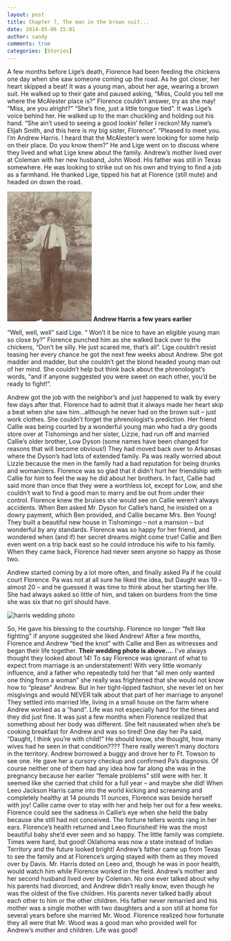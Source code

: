 ```yaml
---
layout: post
title: Chapter 7, The man in the brown suit...
date: 2014-05-06 15:01
author: sandy
comments: true
categories: [Stories]
---
```


 A few months before Lige’s death, Florence had been feeding the chickens one day when she saw someone coming up the road.  As he got closer, her heart skipped a beat!  It was a young man, about her age, wearing a brown suit.  He walked up to their gate and paused asking, “Miss, Could you tell me where the McAlester place is?”  Florence couldn’t answer, try as she may!  “Miss, are you alright?”  “She’s fine, just a little tongue tied”.  It was Lige’s voice behind her.  He walked up to the man chuckling and holding out his hand. “She ain’t used to seeing a good lookin’ feller I reckon!  My name’s Elijah Smith, and this here is my big sister, Florence”.    “Pleased to meet you.   I’m Andrew Harris.  I heard that the McAlester’s were looking for some help on their place.  Do you know them?”   He and Lige went on to discuss where they lived and what Lige knew about the family.  Andrew’s mother lived over at Coleman with her new husband, John Wood.  His father was still in Texas somewhere.  He was looking to strike out on his own and trying to find a job as a farmhand.  He thanked Lige, tipped his hat at Florence (still mute) and headed on down the road.
 
<img src="../images/young-andrew.jpg" alt="young andrew" width="196" height="300"  />
<strong>Andrew Harris a few years earlier</strong>

“Well, well, well” said Lige. “ Won’t it be nice to have an eligible young man so close by?”  Florence punched him as she walked back over to the chickens, “Don’t be silly.  He just scared me, that’s all”.  Lige couldn’t resist teasing her every chance he got the next few weeks about Andrew.  She got madder and madder, but she couldn’t get the blond headed young man out of her mind.  She couldn’t help but think back about the phrenologist’s words, “and if anyone suggested you were sweet on each other, you’d be ready to fight!”.

Andrew got the job with the neighbor’s and just happened to walk by every few days after that.  Florence had to admit that it always made her heart skip a beat when she saw him…although he never had on the brown suit – just work clothes.  She couldn’t forget the phrenologist’s prediction.  Her friend Callie was being courted by a  wonderful young man who had a dry goods store over at Tishomingo and her sister, Lizzie, had  run off and married Callie’s older brother, Low Dyson (some names have been changed for reasons that will become obvious!)   They had moved back over to Arkansas where the Dyson’s had lots of extended family.  Pa was really worried about Lizzie because the men in the family had a bad reputation for being drunks and womanizers.  Florence was so glad that it didn’t hurt her friendship with Callie for him to feel the way he did about her brothers.  In fact, Callie had said more than once that they were a worthless lot, except for Low, and she couldn’t wait to find a good man to marry and be out from under their control.  Florence knew the bruises she would see on Callie weren’t always accidents.  When Ben asked Mr. Dyson for Callie’s hand, he insisted on a dowry payment, which Ben provided, and Callie became Mrs. Ben Young!  They built a beautiful new house in Tishomingo – not a mansion – but wonderful by any standards.  Florence was so happy for her friend, and wondered when (and if)  her secret dreams might come true!  Callie and Ben even went on a trip back east so he could introduce his wife to his family.  When they came back, Florence had never seen anyone so happy as those two.  

Andrew started coming by a lot more often, and finally asked Pa if he could court Florence.  Pa was not at all sure he liked the idea, but Daught was  19 – almost 20 – and he guessed it was time to think about her starting her life.  She had always asked so little of him, and taken on burdens from the time she was six that no girl should have.

<img src="https://brownsuit.github.io/images/harris-wedding-photo.jpg" alt="harris wedding photo" width="245" height="300"  />   

So,  He gave his blessing to the courtship.  Florence no longer “felt like fighting” if anyone suggested she liked Andrew!  After a few months, Florence and Andrew “tied the knot” with Callie and Ben as witnesses and began their life together. <strong>Their wedding photo is above...</strong>. I've always thought they looked about 14!   To say Florence was ignorant of what to expect from marriage is an understatement!  With very little womanly influence, and a father who repeatedly told her that “all men only wanted one thing from a woman” she really was frightened that she would not know how to “please” Andrew.  But in her tight-lipped fashion, she never let on her misgivings and would NEVER talk about that part of her marriage to anyone!  They settled into married  life, living in a small house on the farm where Andrew worked as a “hand”.  Life was not especially hard for the times and they did just fine.   It was just a few months when Florence realized that something about her body was different.  She felt nauseated when she’s be cooking breakfast for Andrew and was so tired!  One day her Pa said, “Daught, I think you’re with child!”  He should know, she thought, how many wives had he seen in that condition????  There really weren’t many doctors in the territory.  Andrew borrowed a buggy and drove her to Ft. Towson to see one.  He gave her a cursory checkup and confirmed Pa’s diagnosis.  Of course neither one of them had any idea how far along she was in the pregnancy because her earlier “female problems” still were with her.  It seemed like she carried that child for a full year – and maybe she did!  When Leeo Jackson Harris came into the world kicking and screaming and completely healthy at 14 pounds 11 ounces,  Florence was beside herself with joy!  Callie came over to stay with her and help her out for a few weeks.  Florence could see the sadness in Callie’s eye when she held the baby because she still had not conceived.  The fortune tellers words rang in her ears.  Florence’s health returned and Leeo flourished!  He was the most beautiful baby she’d ever seen and so happy.  The little family was complete.  Times were hard, but good!  Oklahoma was now a state instead of Indian Territory and the future looked bright!  Andrew’s father came up from Texas to see the family and at Florence’s urging stayed with them as they moved over by Davis.  Mr. Harris doted on Leeo and, though he was in poor health,  would watch him while Florence worked in the field.  Andrew’s mother and her second husband lived over by Coleman.  No one ever talked about why his parents had divorced, and  Andrew didn’t really know, even though he was the oldest of the five children.  His parents never talked badly about each other to him or the other children.  His father never remarried and his mother was a single mother with two daughters and a son still at home for several years before she married Mr. Wood.  Florence realized how fortunate they all were that Mr. Wood was a good man who provided well for Andrew’s mother and children.  Life was good!

